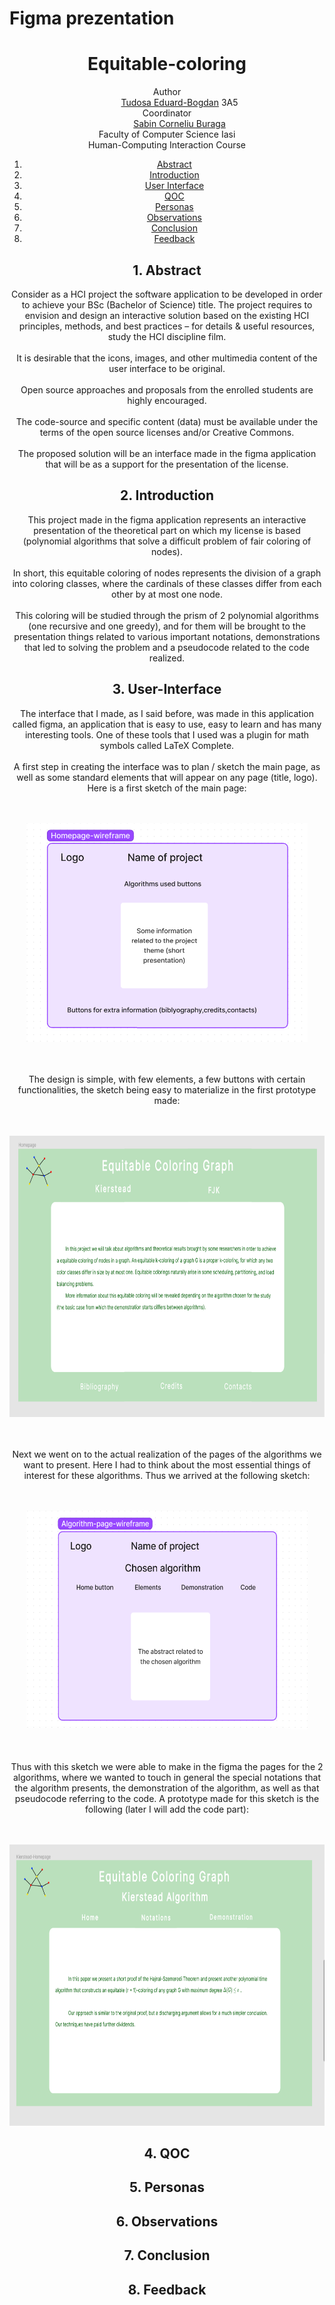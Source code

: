# Figma prezentation
<!DOCTYPE html>
<html lang="en">
<head>
    <meta charset="UTF-8">
    <meta http-equiv="X-UA-Compatible" content="IE=edge">
    <meta name="viewport" content="width=device-width, initial-scale=1.0">
</head>
<body>
    <header>
        <h1>Equitable-coloring</h1>
        <dl>
            <dt>Author</dt>
            <dd><a href="https://github.com/TudosaEduard">Tudosa Eduard-Bogdan</a> 3A5 </dd>
            <dt>Coordinator</dt>
            <dd><a href="https://profs.info.uaic.ro/~busaco/teach">Sabin Corneliu Buraga</a></dd>
            <dt>Faculty of Computer Science Iasi</dt>
            <dt>Human-Computing Interaction Course</dt>
                </dl>
    <div role="contentinfo">
        <ol role="directory">
            <li><a href="#1-abstract">Abstract</a> </li>
            <li><a href="#2-introduction">Introduction</a> </li>
            <li><a href="#3-user-interface">User Interface</a>
            </li>
            <li><a href="#4-qoc">QOC</a>
            </li>
            <li><a href="#5-personas">Personas</a>
            </li>
            <li><a href="#6-observations">Observations</a>
            </li>
            <li><a href="#7-conclusion">Conclusion</a>
            </li>
            <li><a href="#8-feedback">Feedback</a>
        </ol>
    </div>
    <section id="abstract" role="doc-abstract">
        <h2>1. Abstract</h2>
        <p>Consider as a HCI project the software application to be developed in order to achieve your BSc (Bachelor of Science) title. The project requires to envision and design an interactive solution based on the existing HCI principles, methods, and best practices – for details & useful resources, study the HCI discipline film.<br><br>It is desirable that the icons, images, and other multimedia content of the user interface to be original.<br><br>Open source approaches and proposals from the enrolled students are highly encouraged.<br><br>The code-source and specific content (data) must be available under the terms of the open source licenses and/or Creative Commons.<br><br>The proposed solution will be an interface made in the figma application that will be as a support for the presentation of the license.
</p>
    </section>
    <section id="introduction" role="doc-introduction">
        <h2>2. Introduction</h2>
        <p>This project made in the figma application represents an interactive presentation of the theoretical part on which my license is based (polynomial algorithms that solve a difficult problem of fair coloring of nodes).<br><br>In short, this equitable coloring of nodes represents the division of a graph into coloring classes, where the cardinals of these classes differ from each other by at most one node.<br><br>This coloring will be studied through the prism of 2 polynomial algorithms (one recursive and one greedy), and for them will be brought to the presentation things related to various important notations, demonstrations that led to solving the problem and a pseudocode related to the code realized.</p>
    </section>
    <section id="user-interface" role="doc-structure">
        <h2>3. User-Interface</h2>
        <p>The interface that I made, as I said before, was made in this application called figma, an application that is easy to use, easy to learn and has many interesting tools. One of these tools that I used was a plugin for math symbols called LaTeX Complete.<br><br>
        A first step in creating the interface was to plan / sketch the main page, as well as some standard elements that will appear on any page (title, logo).
Here is a first sketch of the main page:<br><br><br></p>
        <img src="Wireframes/HomepageWireframe.png" width="450" height="350">
        <p><br><br>The design is simple, with few elements, a few buttons with certain functionalities, the sketch being easy to materialize in the first prototype made:<br><br><br></p>
        <img src="Prototypes/HomepagePrototype.png" width="550" height="450">
        <p><br><br>Next we went on to the actual realization of the pages of the algorithms we want to present. Here I had to think about the most essential things of interest for these algorithms. Thus we arrived at the following sketch:<br><br><br></p>
        <img src="Wireframes/AlgorithmWireframe.png" width="450" height="350">
        <p><br><br>Thus with this sketch we were able to make in the figma the pages for the 2 algorithms, where we wanted to touch in general the special notations that the algorithm presents, the demonstration of the algorithm, as well as that pseudocode referring to the code. A prototype made for this sketch is the following (later I will add the code part):<br><br><br></p>
        <img src="Prototypes/Kierstead.png" width="550" height="450">
    </section>
    <section id="qoc" role="doc-structure">
        <h2>4. QOC</h2>
        <p></p>
    </section id="personas" role="doc-structure">
        <h2>5. Personas</h2>
        <p></p>
    </section>
    </section id="observations" role="doc-structure">
        <h2>6. Observations</h2>
        <p></p>
    </section>
    </section id="conclusion" role="doc-structure">
        <h2>7. Conclusion</h2>
        <p></p>
    </section>
    </section id="feedback" role="doc-structure">
        <h2>8. Feedback</h2>
        <p></p>
    </section>
    </header>
</body>
</html>
